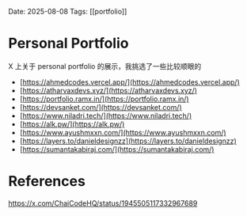 Date: 2025-08-08
Tags: [[portfolio]]

# Personal Portfolio

X 上关于 personal portfolio 的展示，我挑选了一些比较顺眼的
- [https://ahmedcodes.vercel.app/](https://ahmedcodes.vercel.app/)
- [https://atharvaxdevs.xyz/](https://atharvaxdevs.xyz/)
- [https://portfolio.ramx.in/](https://portfolio.ramx.in/)
- [https://devsanket.com/](https://devsanket.com/)
- [https://www.niladri.tech/](https://www.niladri.tech/)
- [https://alk.pw/](https://alk.pw/)
- [https://www.ayushmxxn.com/](https://www.ayushmxxn.com/)
- [https://layers.to/danieldesignzz](https://layers.to/danieldesignzz)
- [https://sumantakabiraj.com/](https://sumantakabiraj.com/)

# References
https://x.com/ChaiCodeHQ/status/1945505117332967689
